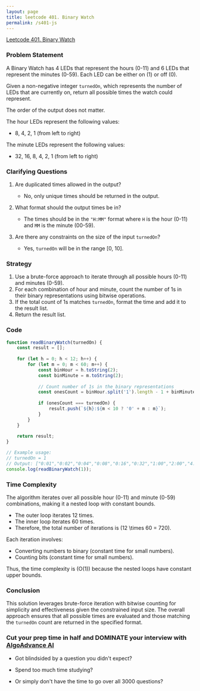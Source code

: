 ```yaml
---
layout: page
title: leetcode 401. Binary Watch
permalink: /s401-js
---
```

[Leetcode 401. Binary Watch](https://algoadvance.github.io/algoadvance/l401)
### Problem Statement
A Binary Watch has 4 LEDs that represent the hours (0-11) and 6 LEDs that represent the minutes (0-59). Each LED can be either on (1) or off (0).

Given a non-negative integer `turnedOn`, which represents the number of LEDs that are currently on, return all possible times the watch could represent.

The order of the output does not matter.

The hour LEDs represent the following values:

- 8, 4, 2, 1 (from left to right)

The minute LEDs represent the following values:

- 32, 16, 8, 4, 2, 1 (from left to right)

### Clarifying Questions
1. Are duplicated times allowed in the output?
   - No, only unique times should be returned in the output.

2. What format should the output times be in?
   - The times should be in the `"H:MM"` format where `H` is the hour (0-11) and `MM` is the minute (00-59).

3. Are there any constraints on the size of the input `turnedOn`?
   - Yes, `turnedOn` will be in the range [0, 10].

### Strategy
1. Use a brute-force approach to iterate through all possible hours (0-11) and minutes (0-59).
2. For each combination of hour and minute, count the number of 1s in their binary representations using bitwise operations.
3. If the total count of 1s matches `turnedOn`, format the time and add it to the result list.
4. Return the result list.

### Code

```javascript
function readBinaryWatch(turnedOn) {
    const result = [];
    
    for (let h = 0; h < 12; h++) {
        for (let m = 0; m < 60; m++) {
            const binHour = h.toString(2);
            const binMinute = m.toString(2);
            
            // Count number of 1s in the binary representations
            const onesCount = binHour.split('1').length - 1 + binMinute.split('1').length - 1;
            
            if (onesCount === turnedOn) {
                result.push(`${h}:${m < 10 ? '0' + m : m}`);
            }
        }
    }
    
    return result;
}

// Example usage:
// turnedOn = 1
// Output: ["0:01","0:02","0:04","0:08","0:16","0:32","1:00","2:00","4:00","8:00"]
console.log(readBinaryWatch(1));
```

### Time Complexity
The algorithm iterates over all possible hour (0-11) and minute (0-59) combinations, making it a nested loop with constant bounds.

- The outer loop iterates 12 times.
- The inner loop iterates 60 times.
- Therefore, the total number of iterations is \(12 \times 60 = 720\).

Each iteration involves:
- Converting numbers to binary (constant time for small numbers).
- Counting bits (constant time for small numbers).

Thus, the time complexity is \(O(1)\) because the nested loops have constant upper bounds.

### Conclusion
This solution leverages brute-force iteration with bitwise counting for simplicity and effectiveness given the constrained input size. The overall approach ensures that all possible times are evaluated and those matching the `turnedOn` count are returned in the specified format.


### Cut your prep time in half and DOMINATE your interview with [AlgoAdvance AI](https://algoAdvance.com)

- Got blindsided by a question you didn't expect?

- Spend too much time studying?

- Or simply don't have the time to go over all 3000 questions?

